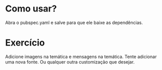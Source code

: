 # Como usar?
Abra o pubspec.yaml e salve para que ele baixe as dependências.

# Exercício
Adicione imagens na temática e mensagens na temática. Tente adicionar uma nova fonte.
Ou qualquer outra customização que desejar.
